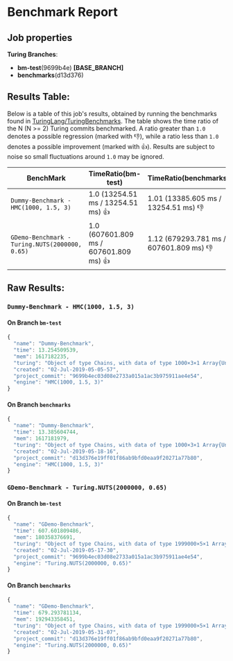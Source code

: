 # Benchmark Report

## Job properties

**Turing Branches**:
- **bm-test**(9699b4e) **[BASE_BRANCH]**
- **benchmarks**(d13d376) 

## Results Table:

Below is a table of this job's results, obtained by running the
benchmarks found in
[TuringLang/TuringBenchmarks](https://github.com/TuringLang/TuringBenchmarks). The
table shows the time ratio of the N (N >= 2) Turing commits
benchmarked. A ratio greater than `1.0` denotes a possible regression
(marked with :-1:), while a ratio less than `1.0` denotes a possible
improvement (marked with :+1:). Results are subject to
noise so small fluctuations around `1.0` may be ignored.

| BenchMark    |  TimeRatio(bm-test) |  TimeRatio(benchmarks) | 
| -----------  |  ----------------------- |  ----------------------- | 
| `Dummy-Benchmark - HMC(1000, 1.5, 3)` |  1.0 (13254.51 ms / 13254.51 ms) :+1: |  1.01 (13385.605 ms / 13254.51 ms) :-1: | 
| `GDemo-Benchmark - Turing.NUTS(2000000, 0.65)` |  1.0 (607601.809 ms / 607601.809 ms) :+1: |  1.12 (679293.781 ms / 607601.809 ms) :-1: | 

## Raw Results:

### `Dummy-Benchmark - HMC(1000, 1.5, 3)`
#### On Branch `bm-test`
```javascript
{
  "name": "Dummy-Benchmark",
  "time": 13.254509539,
  "mem": 1617182235,
  "turing": "Object of type Chains, with data of type 1000×3×1 Array{Union{Missing, Float64},3}\n\nLog evidence      = 0.0\nIterations        = 1:1000\nThinning interval = 1\nChains            = 1\nSamples per chain = 1000\ninternals         = eval_num, lp\nparameters        = p\n\nparameters\n   Mean    SD   Naive SE  MCSE    ESS \np 0.7014 0.1268    0.004 0.0229 30.542\n\n",
  "created": "02-Jul-2019-05-05-57",
  "project_commit": "9699b4ec03d08e2733a015a1ac3b975911ae4e54",
  "engine": "HMC(1000, 1.5, 3)"
}

```

#### On Branch `benchmarks`
```javascript
{
  "name": "Dummy-Benchmark",
  "time": 13.385604744,
  "mem": 1617181979,
  "turing": "Object of type Chains, with data of type 1000×3×1 Array{Union{Missing, Float64},3}\n\nLog evidence      = 0.0\nIterations        = 1:1000\nThinning interval = 1\nChains            = 1\nSamples per chain = 1000\ninternals         = eval_num, lp\nparameters        = p\n\nparameters\n   Mean   SD   Naive SE  MCSE    ESS  \np 0.698 0.1006   0.0032 0.0154 42.5926\n\n",
  "created": "02-Jul-2019-05-18-16",
  "project_commit": "d13d376e19ff01f86ab9bfd0eaa9f20271a77b80",
  "engine": "HMC(1000, 1.5, 3)"
}

```

### `GDemo-Benchmark - Turing.NUTS(2000000, 0.65)`
#### On Branch `bm-test`
```javascript
{
  "name": "GDemo-Benchmark",
  "time": 607.601809486,
  "mem": 180358376691,
  "turing": "Object of type Chains, with data of type 1999000×5×1 Array{Union{Missing, Float64},3}\n\nLog evidence      = 0.0\nIterations        = 1:1999000\nThinning interval = 1\nChains            = 1\nSamples per chain = 1999000\ninternals         = eval_num, lf_eps, lp\nparameters        = m, s\n\nparameters\n   Mean    SD   Naive SE  MCSE        ESS     \nm 1.1682 0.7936   0.0006 0.0013  3.9435178×10⁵\ns 2.0056 1.8701   0.0013 0.0027 4.82348057×10⁵\n\n",
  "created": "02-Jul-2019-05-17-30",
  "project_commit": "9699b4ec03d08e2733a015a1ac3b975911ae4e54",
  "engine": "Turing.NUTS(2000000, 0.65)"
}

```

#### On Branch `benchmarks`
```javascript
{
  "name": "GDemo-Benchmark",
  "time": 679.293781134,
  "mem": 192943358451,
  "turing": "Object of type Chains, with data of type 1999000×5×1 Array{Union{Missing, Float64},3}\n\nLog evidence      = 0.0\nIterations        = 1:1999000\nThinning interval = 1\nChains            = 1\nSamples per chain = 1999000\ninternals         = eval_num, lf_eps, lp\nparameters        = m, s\n\nparameters\n   Mean    SD   Naive SE  MCSE     ESS   \nm 1.1661 0.7924   0.0006 0.0013 376243.16\ns 1.9901 1.9305   0.0014 0.0031 382232.10\n\n",
  "created": "02-Jul-2019-05-31-07",
  "project_commit": "d13d376e19ff01f86ab9bfd0eaa9f20271a77b80",
  "engine": "Turing.NUTS(2000000, 0.65)"
}

```



